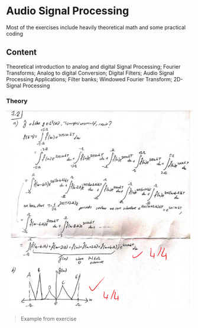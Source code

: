 # Audio Signal Processing


Most of the exercises include heavily theoretical math and some practical coding


## Content

Theoretical introduction to analog and digital Signal Processing; Fourier Transforms; Analog to digital Conversion; Digital Filters; Audio Signal Processing Applications; Filter banks; Windowed Fourier Transform; 2D-Signal Processing


### Theory

![alt text](https://github.com/cuneyterem8/uni_bonn_background/blob/main/audio_signal_processing/image.png?raw=true)

> Example from exercise